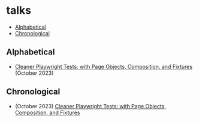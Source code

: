 # talks

- [Alphabetical](#alphabetical)
- [Chronological](#chronological)

<!--TODO: figure out a way to generate this list programmaticaly-->

## Alphabetical

- [Cleaner Playwright Tests: with Page Objects, Composition, and Fixtures](./cleaner-playwright-tests/) (October 2023)

## Chronological

- (October 2023) [Cleaner Playwright Tests: with Page Objects, Composition, and Fixtures](./cleaner-playwright-tests/)
